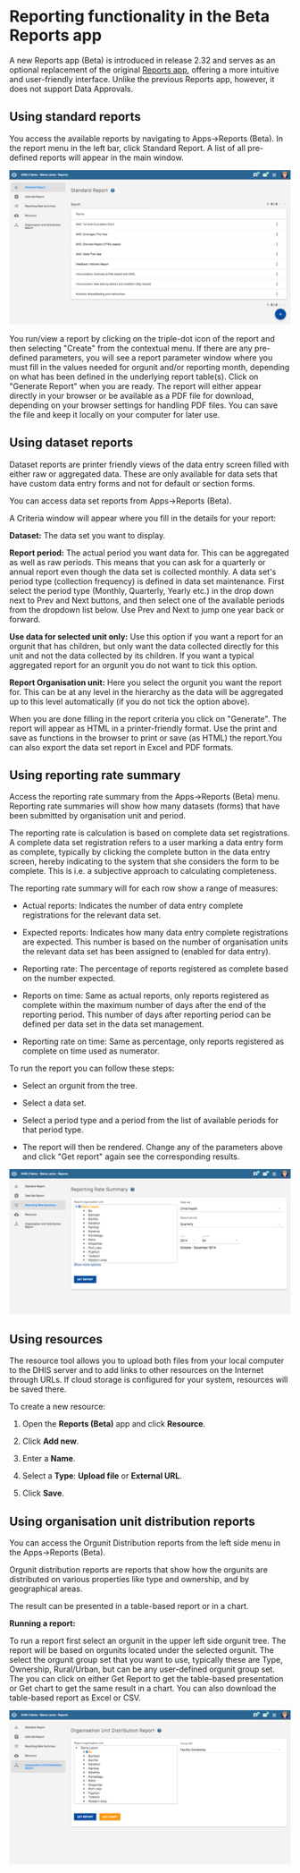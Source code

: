 # Reporting functionality in the Beta Reports app

<!--DHIS2-SECTION-ID:using_the_beta_reports_app-->

A new Reports app (Beta) is introduced in release 2.32 and serves as an optional replacement of the original [Reports app](#using_reporting), offering a more intuitive and user-friendly interface. Unlike the previous Reports app, however, it does not support Data Approvals.

## Using standard reports

<!--DHIS2-SECTION-ID:standard_reports_in_the_beta_reports_app-->

You access the available reports by navigating to Apps-\>Reports (Beta). In the
report menu in the left bar, click Standard Report. A list of all
pre-defined reports will appear in the main window.


![](resources/images/dhis2UserManual/react_reports_app_standard_reports.png)

You run/view a report by clicking on the triple-dot icon of the report and then
selecting "Create" from the contextual menu. If there are any
pre-defined parameters, you will see a report parameter window where you
must fill in the values needed for orgunit and/or reporting month,
depending on what has been defined in the underlying report table(s).
Click on "Generate Report" when you are ready. The report will either appear
directly in your browser or be available as a PDF file for download,
depending on your browser settings for handling PDF files. You can save
the file and keep it locally on your computer for later use.

## Using dataset reports

<!--DHIS2-SECTION-ID:dataset_reports_in_the_beta_reports_app-->

Dataset reports are printer friendly views of the data entry screen
filled with either raw or aggregated data. These are only available for
data sets that have custom data entry forms and not for default or
section forms.

You can access data set reports from Apps-\>Reports (Beta).

A Criteria window will appear where you fill in the details for your
report:

**Dataset:** The data set you want to display.

**Report period:** The actual period you want data for. This can be
aggregated as well as raw periods. This means that you can ask for a
quarterly or annual report even though the data set is collected
monthly. A data set's period type (collection frequency) is defined in
data set maintenance. First select the period type (Monthly, Quarterly,
Yearly etc.) in the drop down next to Prev and Next buttons, and then
select one of the available periods from the dropdown list below. Use
Prev and Next to jump one year back or forward.

**Use data for selected unit only:** Use this option if you want a
report for an orgunit that has children, but only want the data
collected directly for this unit and not the data collected by its
children. If you want a typical aggregated report for an orgunit you do
not want to tick this option.

**Report Organisation unit:** Here you select the orgunit you want
the report for. This can be at any level in the hierarchy as the data
will be aggregated up to this level automatically (if you do not tick
the option above).

When you are done filling in the report criteria you click on
"Generate". The report will appear as HTML in a printer-friendly format.
Use the print and save as functions in the browser to print or save (as
HTML) the report.You can also export the data set report in Excel and
PDF formats.

## Using reporting rate summary

<!--DHIS2-SECTION-ID:reporting_rate_summary_in_the_beta_reports_app-->

Access the reporting rate summary from the Apps-\>Reports (Beta) menu.
Reporting rate summaries will show how many datasets (forms) that have
been submitted by organisation unit and period.

The reporting rate is calculation is based on complete data set registrations. 
A complete data set registration refers to a user marking a data entry form as 
complete, typically by clicking the complete button in the data entry screen,
hereby indicating to the system that she considers the form to be
complete. This is i.e. a subjective approach to calculating
completeness.

The reporting rate summary will for each row show a range of measures:

  - Actual reports: Indicates the number of data entry complete
    registrations for the relevant data set.

  - Expected reports: Indicates how many data entry complete
    registrations are expected. This number is based on the number of
    organisation units the relevant data set has been assigned to
    (enabled for data entry).

  - Reporting rate: The percentage of reports registered as complete based on
    the number expected.

  - Reports on time: Same as actual reports, only reports registered as
    complete within the maximum number of days after the end of the
    reporting period. This number of days after reporting period can be
    defined per data set in the data set management.

  - Reporting rate on time: Same as percentage, only reports registered as
    complete on time used as numerator.

To run the report you can follow these steps:

  - Select an orgunit from the tree.
    
  - Select a data set.

  - Select a period type and a period from the list of available periods
    for that period type.

  - The report will then be rendered. Change any of the parameters above
    and click "Get report" again see the corresponding results.


![](resources/images/dhis2UserManual/react_reports_app_reporting_rate_summary.png)

## Using resources

<!--DHIS2-SECTION-ID:resources_in_the_beta_reports_app-->

The resource tool allows you to upload both files from your local
computer to the DHIS server and to add links to other resources on the
Internet through URLs. If cloud storage is configured for your system,
resources will be saved there.

To create a new resource:

1.  Open the **Reports (Beta)** app and click **Resource**.

2.  Click **Add new**.

3.  Enter a **Name**.

4.  Select a **Type**: **Upload file** or **External URL**.

5.  Click **Save**.

## Using organisation unit distribution reports

<!--DHIS2-SECTION-ID:orgunit_distribution_reports_in_the_beta_reports_app-->

You can access the Orgunit Distribution reports from the left side menu
in the Apps-\>Reports (Beta).

Orgunit distribution reports are reports that show how the orgunits are
distributed on various properties like type and ownership, and by
geographical areas.

The result can be presented in a table-based report or in a chart.

**Running a report:**

To run a report first select an orgunit in the upper left side orgunit
tree. The report will be based on orgunits located under the selected
orgunit. The select the orgunit group set that you want to use,
typically these are Type, Ownership, Rural/Urban, but can be any
user-defined orgunit group set. The you can click on either Get Report
to get the table-based presentation or Get chart to get the same result
in a chart. You can also download the table-based report as Excel or
CSV.


![](resources/images/dhis2UserManual/react_reports_app_org_unit_dist.png)
